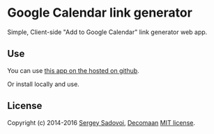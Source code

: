 # Google Calendar link generator

Simple, Client-side "Add to Google Calendar" link generator web app.

## Use

You can use [this app on the hosted on github](https://jamesbull.github.io/google-calendar-link-generator/).  

Or install locally and use.

## License
Copyright (c) 2014-2016 [Sergey Sadovoi](https://github.com/HopeUA "Hope Channel Ukraine"), 
[Decomaan](https://github.com/decomaan) [MIT license](LICENSE).

